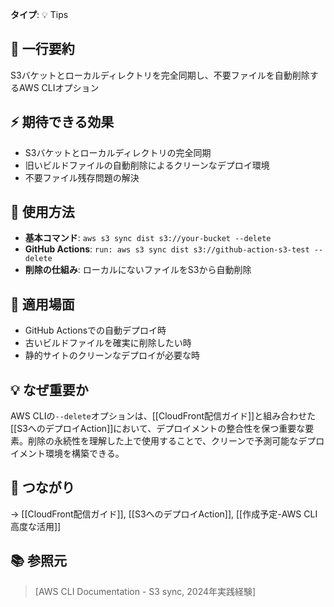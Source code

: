 **タイプ**: 💡 Tips

## 📝 一行要約
S3バケットとローカルディレクトリを完全同期し、不要ファイルを自動削除するAWS CLIオプション

## ⚡ 期待できる効果
- S3バケットとローカルディレクトリの完全同期
- 旧いビルドファイルの自動削除によるクリーンなデプロイ環境
- 不要ファイル残存問題の解決

## 🎯 使用方法
- **基本コマンド**: `aws s3 sync dist s3://your-bucket --delete`
- **GitHub Actions**: `run: aws s3 sync dist s3://github-action-s3-test --delete`
- **削除の仕組み**: ローカルにないファイルをS3から自動削除

## 📍 適用場面
- GitHub Actionsでの自動デプロイ時
- 古いビルドファイルを確実に削除したい時
- 静的サイトのクリーンなデプロイが必要な時

## 💡 なぜ重要か
AWS CLIの`--delete`オプションは、[[CloudFront配信ガイド]]と組み合わせた[[S3へのデプロイAction]]において、デプロイメントの整合性を保つ重要な要素。削除の永続性を理解した上で使用することで、クリーンで予測可能なデプロイメント環境を構築できる。

## 🔗 つながり
→ [[CloudFront配信ガイド]], [[S3へのデプロイAction]], [[作成予定-AWS CLI高度な活用]]

## 📚 参照元
> [AWS CLI Documentation - S3 sync, 2024年実践経験]